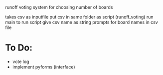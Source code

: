 runoff voting system for choosing number of boards

takes csv as inputfile
put csv in same folder as script (runoff_voting)
run main to run script give csv name as string
prompts for board names in csv file
# To Do:
- vote log
- implement pyforms (interface)
